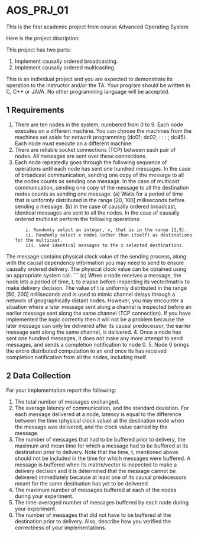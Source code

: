 # AOS_PRJ_01
This is the first academic project from course Advanced Operating System

Here is the project discription:

This project has two parts:
1. Implement causally ordered broadcasting.
2. Implement causally ordered multicasting.

This is an individual project and you are expected to demonstrate its operation to the instructor and/or the TA. Your program should be written in C, C++ or JAVA. No other programming language will be accepted.

## 1 Requirements
1. There are ten nodes in the system, numbered from 0 to 9. Each node executes on a different machine. You can choose the machines from the machines set aside for network programming (dc01; dc02; : : : ; dc45). Each node must execute on a different machine.
2. There are reliable socket connections (TCP) between each pair of nodes. All messages are sent over these connections.
3. Each node repeatedly goes through the following sequence of operations until each node has sent one hundred messages. In the case of broadcast communication, sending one copy of the message to all the nodes counts as sending one message. In the case of multicast communication, sending one copy of the message to all the destination nodes counts as sending one message.
	(a) Waits for a period of time that is uniformly distributed in the range [20, 100] milliseconds before sending a message.
	(b) In the case of causally ordered broadcast, identical messages are sent to all the nodes. In the case of causally ordered multicast perform the following operations:
	```
		i. Randomly select an integer, x, that is in the range [1,9].
		ii. Randomly select x nodes (other than itself) as destinations for the multicast.
		iii. Send identical messages to the x selected destinations.
The message contains physical clock value of the sending process, along with the causal dependency information you may need to send to ensure causally ordered delivery. The physical clock value can be obtained using an appropriate system call.
	```
	(c) When a node receives a message, the node lets a period of time, t, to elapse before inspecting its vector/matrix to make delivery decision. The value of t is uniformly distributed in the range [50, 200] milliseconds and is used to mimic channel delays through a network of geographically distant nodes. However, you may encounter a situation where a later message sent along a channel is inspected before an earlier message sent along the same channel (TCP connection). If you have implemented the logic correctly then it will not be a problem because the later message can only be delivered after its causal predecessor, the earlier message sent along the same channel, is delivered.
4. Once a node has sent one hundred messages, it does not make any more attempt to send messages, and sends a completion notification to node 0.
5. Node 0 brings the entire distributed computation to an end once its has received completion notification from all the nodes, including itself.

## 2 Data Collection
For your implementation report the following:
1. The total number of messages exchanged.
2. The average latency of communication, and the standard deviation. For each message delivered at a node, latency is equal to the difference between the time (physical clock value) at the destination node when the message was delivered, and the clock value carried by the message.
3. The number of messages that had to be buffered prior to delivery, the maximum and mean time for which a message had to be buffered at its destination prior to delivery. Note that the time, t, mentioned above should not be included in the time for which messages were buffered. A message is buffered when its matrix/vector is inspected to make a delivery decision and it is determined that the message cannot be delivered immediately because at least one of its causal predecessors meant for the same destination has yet to be delivered.
4. The maximum number of messages buffered at each of the nodes during your experiment.
5. The time-averaged number of messages buffered by each node during your experiment.
6. The number of messages that did not have to be buffered at the destination prior to delivery. Also, describe how you verified the correctness of your implementations.

